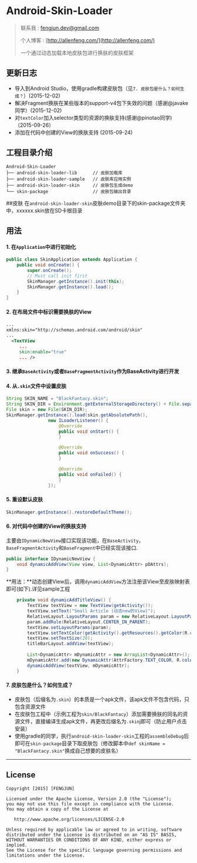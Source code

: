 # Android-Skin-Loader 

> 联系我 : fengjun.dev@gmail.com  
> 
> 个人博客 : [http://allenfeng.com/](http://allenfeng.com/)
>
> 一个通过动态加载本地皮肤包进行换肤的皮肤框架

## 更新日志
- 导入到Android Studio，使用gradle构建皮肤包（见`7. 皮肤包是什么？如何生成？`）(2015-12-02)
- 解决Fragment换肤在某些版本的support-v4包下失效的问题（感谢@javake同学）(2015-12-02)
- 对`textColor`加入selector类型的资源的换肤支持(感谢@pinotao同学) （2015-09-26）
- 添加在代码中创建的View的换肤支持 (2015-09-24)

## 工程目录介绍
```
Android-Skin-Loader
├── android-skin-loader-lib      // 皮肤加载库
├── android-skin-loader-sample   // 皮肤库应用实例
├── android-skin-loader-skin     // 皮肤包生成demo
└── skin-package                 // 皮肤包输出目录
```

##皮肤
在``` android-skin-loader-skin ```皮肤demo目录下的skin-package文件夹中，xxxxxx.skin放在SD卡根目录


## 用法

#### 1. 在`Application`中进行初始化
```java
public class SkinApplication extends Application {
	public void onCreate() {
		super.onCreate();
		// Must call init first 
		SkinManager.getInstance().init(this);
		SkinManager.getInstance().load();
	}
}
```

#### 2. 在布局文件中标识需要换肤的View

```xml
...
xmlns:skin="http://schemas.android.com/android/skin"
...
  <TextView
     ...
     skin:enable="true" 
     ... />
```

#### 3. 继承`BaseActivity`或者`BaseFragmentActivity`作为BaseActivity进行开发
  
  
#### 4. 从`.skin`文件中设置皮肤
```java
String SKIN_NAME = "BlackFantacy.skin";
String SKIN_DIR = Environment.getExternalStorageDirectory() + File.separator + SKIN_NAME;
File skin = new File(SKIN_DIR);
SkinManager.getInstance().load(skin.getAbsolutePath(),
				new ILoaderListener() {
					@Override
					public void onStart() {
					}

					@Override
					public void onSuccess() {
					}

					@Override
					public void onFailed() {
					}
				});
```

#### 5. 重设默认皮肤
```java
SkinManager.getInstance().restoreDefaultTheme();
```

#### 6. 对代码中创建的View的换肤支持
主要由`IDynamicNewView`接口实现该功能，在`BaseActivity`，`BaseFragmentActivity`和`BaseFragment`中已经实现该接口.

```java
public interface IDynamicNewView {
	void dynamicAddView(View view, List<DynamicAttr> pDAttrs);
}
```
**用法：**动态创建View后，调用`dynamicAddView`方法注册该View至皮肤映射表即可(如下).详见sample工程

```java
	private void dynamicAddTitleView() {
		TextView textView = new TextView(getActivity());
		textView.setText("Small Article (动态new的View)");
		RelativeLayout.LayoutParams param = new RelativeLayout.LayoutParams(LayoutParams.WRAP_CONTENT, LayoutParams.WRAP_CONTENT);
		param.addRule(RelativeLayout.CENTER_IN_PARENT);
		textView.setLayoutParams(param);
		textView.setTextColor(getActivity().getResources().getColor(R.color.color_title_bar_text));
		textView.setTextSize(20);
		titleBarLayout.addView(textView);
		
		List<DynamicAttr> mDynamicAttr = new ArrayList<DynamicAttr>();
		mDynamicAttr.add(new DynamicAttr(AttrFactory.TEXT_COLOR, R.color.color_title_bar_text));
		dynamicAddView(textView, mDynamicAttr);
	}
```



#### 7. 皮肤包是什么？如何生成？
- 皮肤包（后缀名为`.skin`）的本质是一个apk文件，该apk文件不包含代码，只包含资源文件
- 在皮肤包工程中（示例工程为`skin/BlackFantacy`）添加需要换肤的同名的资源文件，直接编译生成apk文件，再更改后缀名为`.skin`j即可（防止用户点击安装）
- 使用gradle的同学，执行`android-skin-loader-skin`工程的```assembleDebug```后即可在`skin-package`目录下取皮肤包（修改脚本中`def skinName = "BlackFantacy.skin"`换成自己想要的皮肤名）


---


## License

    Copyright [2015] [FENGJUN]

    Licensed under the Apache License, Version 2.0 (the "License");
    you may not use this file except in compliance with the License.
    You may obtain a copy of the License at

       http://www.apache.org/licenses/LICENSE-2.0

    Unless required by applicable law or agreed to in writing, software
    distributed under the License is distributed on an "AS IS" BASIS,
    WITHOUT WARRANTIES OR CONDITIONS OF ANY KIND, either express or implied.
    See the License for the specific language governing permissions and
    limitations under the License.

